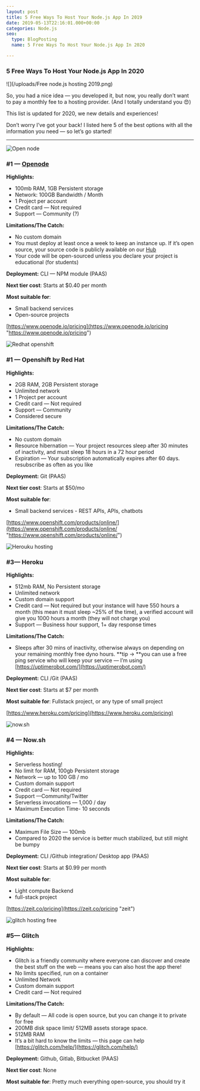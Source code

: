 ```yaml
---
layout: post
title: 5 Free Ways To Host Your Node.js App In 2019
date: 2019-05-13T22:16:01.000+00:00
categories: Node.js
seo:
  type: BlogPosting
  name: 5 Free Ways To Host Your Node.js App In 2020

---
```

### 5 Free Ways To Host Your Node.js App In 2020

![](/uploads/Free node.js hosting 2019.png)

So, you had a nice idea — you developed it, but now, you really don’t want to pay a monthly fee to a hosting provider. (And I totally understand you 😍)

This list is updated for 2020, we new details and experiences!

Don’t worry I’ve got your back! I listed here 5 of the best options with all the
information you need — so let’s go started!

***

![Open node](https://cdn-images-1.medium.com/max/800/1*kE9kg6ePfffBvXeCzSVm6g.png "Opennode")

### #1 — [Openode](https://www.openode.io/pricing)

**Highlights:**

* 100mb RAM, 1GB Persistent storage
* Network: 100GB Bandwidth / Month
* 1 Project per account
* Credit card — Not required
* Support — Community (?)

**Limitations/The Catch:**

* No custom domain
* You must deploy at least once a week to keep an instance up. If it’s open source, your source code is publicly available on our [Hub](https://www.openode.io/hub)
* Your code will be open-sourced unless you declare your project is educational (for students)

**Deployment:** CLI — NPM module (PAAS)

 **Next tier cost**: Starts at $0.40 per month

**Most suitable for**: 

* Small backend services
* Open-source projects

[https://www.openode.io/pricing](https://www.openode.io/pricing "https://www.openode.io/pricing")

![Redhat openshift](https://cdn-images-1.medium.com/max/800/1*YxUHXJi_3k_hyBxmsu_HIA.png "Redhat openshift")

### #1 — Openshift by Red Hat

**Highlights:**

* 2GB RAM, 2GB Persistent storage
* Unlimited network
* 1 Project per account
* Credit card — Not required
* Support — Community
* Considered secure

**Limitations/The Catch:**

* No custom domain
* Resource hibernation — Your project resources sleep after 30 minutes of
  inactivity, and must sleep 18 hours in a 72 hour period
* Expiration — Your subscription automatically expires after 60 days. resubscribe as often as you like

**Deployment:** Git (PAAS)

**Next tier cost**: Starts at $50/mo 

**Most suitable for**: 

* Small backend services - REST APIs, APIs, chatbots

[https://www.openshift.com/products/online/](https://www.openshift.com/products/online/ "https://www.openshift.com/products/online/")

![Herouku hosting](https://cdn-images-1.medium.com/max/800/1*YXdkLfCaVACGo-w_rx72KA.png "Heroku")

### #3— Heroku

**Highlights:**

* 512mb RAM, No Persistent storage
* Unlimited network
* Custom domain support
* Credit card — Not required but your instance will have 550 hours a month (this
  mean it must sleep \~25% of the time), a verified account will give you 1000
  hours a month (they will not charge you)
* Support — Business hour support, 1+ day response times

**Limitations/The Catch:**

* Sleeps after 30 mins of inactivity, otherwise always on depending on your
  remaining monthly free dyno hours. **tip -> **you can use a free ping service
  who will keep your service — I’m using
  [https://uptimerobot.com/](https://uptimerobot.com/)

**Deployment:** CLI /Git (PAAS)

**Next tier cost**: Starts at $7 per month

**Most suitable for**: Fullstack project, or any type of small project

[https://www.heroku.com/pricing](https://www.heroku.com/pricing)

![now.sh](https://cdn-images-1.medium.com/max/800/1*31Y6x7fSKfdETiCjAORVbA.png "now.sh")

### #4 — Now.sh

**Highlights:**

* Serverless hosting!
* No limit for RAM, 100gb Persistent storage
* Network — up to 100 GB / mo
* Custom domain support
* Credit card — Not required
* Support —Community/Twitter
* Serverless invocations — 1,000 / day
* Maximum Execution Time- 10 seconds

**Limitations/The Catch:**

* Maximum File Size —  100mb
* Compared to 2020 the service is better much stabilized, but still might be bumpy

**Deployment:** CLI /Github integration/ Desktop app (PAAS)

**Next tier cost**: Starts at $0.99 per month

**Most suitable for**: 

* Light compute Backend
* full-stack project

[https://zeit.co/pricing](https://zeit.co/pricing "zeit")

![glitch hosting free](https://cdn-images-1.medium.com/max/800/1*crKuSh8BTQdmVaD17hU1cQ.png "glitch hosting")

### #5— Glitch

**Highlights:**

* Glitch is a friendly community where everyone can discover and create the best stuff on the web — means you can also host the app there!
* No limits specified, run on a container
* Unlimited Network
* Custom domain support
* Credit card — Not required

**Limitations/The Catch:**

* By default —  All code is open source, but you can change it to private for free
* 200MB disk space limit/ 512MB assets storage space.
* 512MB RAM
* It’s a bit hard to know the limits — this page can help
  [https://glitch.com/help/](https://glitch.com/help/)

**Deployment:** Github, Gitlab, Bitbucket (PAAS)

**Next tier cost**: None

**Most suitable for**: Pretty much everything open-source, you should try it